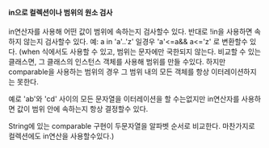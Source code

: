 #### in으로 컬렉션이나 범위의 원소 검사

in연산자를 사용해 어떤 값이 범위에 속하는지 검사할수 있다. 반대로 !in을 사용하면 속하지 않는지 검사할수 있다.  예: a in 'a'..'z'  일경우 'a'<=a&& a<='z' 로 변환할수 있다. (when 식에서도 사용할 수 있고, 범위는 문자에만 국한되지 않는다. 비교할 수 있는 클래스면, 그 클래스의 인스턴스 객체를 사용해 범위를 만들 수있다. 하지만 comparable을 사용하는 범위의 경우 그 범위 내의 모든 객체를 항상 이터레이션하지는 못한다.

예로 'ab'와 'cd' 사이의 모든 문자열을 이터레이션을 할 수는없지만 in연산자를 사용하면 값이 범위 안에 속하는지 항상 결정할수 있다.

String에 있는 comparable 구현이 두문자열을 알파벳 순서로 비교한다. 마찬가지로 컬렉션에도 in연산을 사용할수있다.)

 